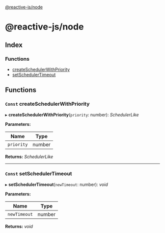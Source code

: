 [@reactive-js/node](README.md)

# @reactive-js/node

## Index

### Functions

* [createSchedulerWithPriority](README.md#const-createschedulerwithpriority)
* [setSchedulerTimeout](README.md#const-setschedulertimeout)

## Functions

### `Const` createSchedulerWithPriority

▸ **createSchedulerWithPriority**(`priority`: number): *SchedulerLike*

**Parameters:**

Name | Type |
------ | ------ |
`priority` | number |

**Returns:** *SchedulerLike*

___

### `Const` setSchedulerTimeout

▸ **setSchedulerTimeout**(`newTimeout`: number): *void*

**Parameters:**

Name | Type |
------ | ------ |
`newTimeout` | number |

**Returns:** *void*
